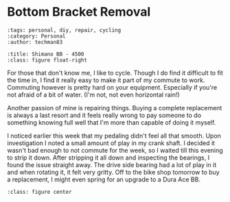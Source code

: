 Bottom Bracket Removal
======================

```{post} 2014-02-06
:tags: personal, diy, repair, cycling
:category: Personal
:author: techman83
```

```{thumbnail} /assets/posts/2014-02-06-repair_bb/IMG_0235.JPG
:title: Shimano BB - 4500
:class: figure float-right
```

For those that don't know me, I like to cycle. Though I do find it difficult to fit the time in, I find it really easy to make it part of my commute to work. Commuting however is pretty hard on your equipment. Especially if you're not afraid of a bit of water. (I'm not, not even horizontal rain!)

Another passion of mine is repairing things. Buying a complete replacement is always a last resort and it feels really wrong to pay someone to do something knowing full well that I'm more than capable of doing it myself.

I noticed earlier this week that my pedaling didn't feel all that smooth. Upon investigation I noted a small amount of play in my crank shaft. I decided it wasn't bad enough to not commute for the week, so I waited till this evening to strip it down. After stripping it all down and inspecting the bearings, I found the issue straight away. The drive side bearing had a lot of play in it and when rotating it, it felt very gritty. Off to the bike shop tomorrow to buy a replacement, I might even spring for an upgrade to a Dura Ace BB.

```{thumbnail} /assets/posts/2014-02-06-repair_bb/IMG_0242.JPG
:class: figure center
```
